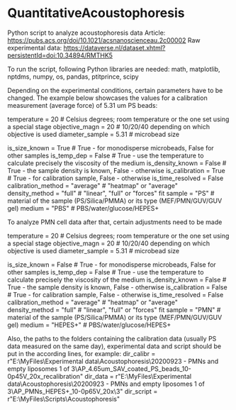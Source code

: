# QuantitativeAcoustophoresis
Python script to analyze acoustophoresis data 
Article: https://pubs.acs.org/doi/10.1021/acsnanoscienceau.2c00002
Raw experimental data: https://dataverse.nl/dataset.xhtml?persistentId=doi:10.34894/RMTHK5 

To run the script, following Python libraries are needed:
math, matplotlib, nptdms, numpy, os, pandas, ptitprince, scipy 


Depending on the experimental conditions, certain parameters have to be changed. The example below showcases the values for a calibration measurement (average force) of 5.31 um PS beads:

temperature = 20                    # Celsius degrees; room temperature or the one set using a special stage
objective_magn = 20                 # 10/20/40 depending on which objective is used
diameter_sample = 5.31              # microbead size

is_size_known = True                # True - for monodisperse microbeads, False for other samples
is_temp_dep = False                 # True - use the temperature to calculate precisely the viscosity of the medium
is_density_known = False            # True - the sample density is known, False - otherwise
is_calibration = True               # True - for calibration sample, False - otherwise
is_time_resolved = False
calibration_method = "average"      # "heatmap" or "average"       
density_method = "full"             # "linear", "full" or "forces" fit
sample = "PS"                       # material of the sample (PS/Silica/PMMA) or its type (MEF/PMN/GUV/GUV gel)
medium = "PBS"                      # PBS/water/glucose/HEPES+


To analyze PMN cell data after that, certain adjustments need to be made

temperature = 20                    # Celsius degrees; room temperature or the one set using a special stage
objective_magn = 20                 # 10/20/40 depending on which objective is used
diameter_sample = 5.31              # microbead size

is_size_known = False               # True - for monodisperse microbeads, False for other samples
is_temp_dep = False                 # True - use the temperature to calculate precisely the viscosity of the medium
is_density_known = False            # True - the sample density is known, False - otherwise
is_calibration = False              # True - for calibration sample, False - otherwise
is_time_resolved = False
calibration_method = "average"      # "heatmap" or "average"       
density_method = "full"             # "linear", "full" or "forces" fit
sample = "PMN"                      # material of the sample (PS/Silica/PMMA) or its type (MEF/PMN/GUV/GUV gel)
medium = "HEPES+"                    # PBS/water/glucose/HEPES+


Also, the paths to the folders containing the calibration data (usually PS data measured on the same day), experimental data and script should be put in the according lines, for example:
dir_calibr = r"E:\MyFiles\Experimental data\Acoustophoresis\20200923 - PMNs and empty liposomes 1 of 3\AP_4.65um_SAV_coated_PS_beads_10-0p45V_20x_recalibration"
dir_data = r"E:\MyFiles\Experimental data\Acoustophoresis\20200923 - PMNs and empty liposomes 1 of 3\AP_PMNs_HEPES+_10-0p65V_20x\3"
dir_script = r"E:\MyFiles\Scripts\Acoustophoresis"
